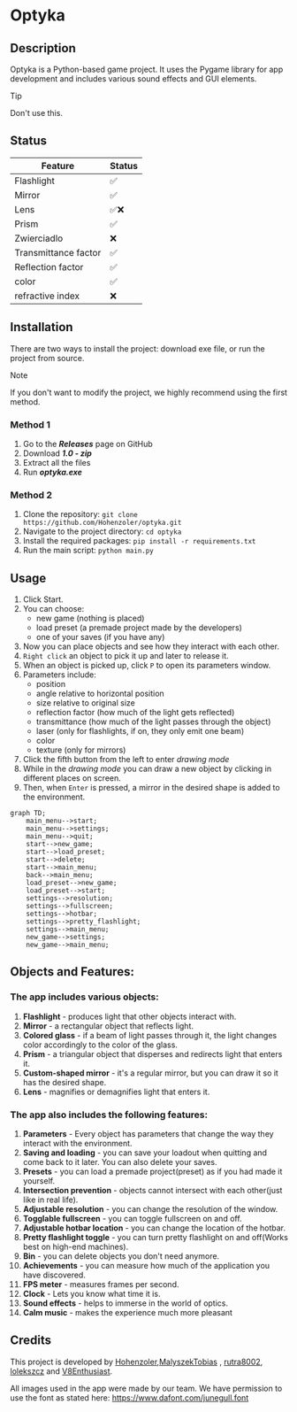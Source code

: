# Optyka

## Description
Optyka is a Python-based game project. It uses the Pygame library for app development and includes various sound effects and GUI elements.

> [!TIP]
> Don't use this.

## Status
| Feature              | Status |
|----------------------|--------|
| Flashlight           | ✅      |
| Mirror               | ✅      |
| Lens                 | ✅❌     |
| Prism                | ✅      |
| Zwierciadlo          | ❌      |
| Transmittance factor | ✅      |
| Reflection factor    | ✅      |
| color                | ✅      |
| refractive index     | ❌      |

## Installation
There are two ways to install the project: download exe file, or run the project from source.

> [!NOTE]
> If you don't want to modify the project, we highly recommend using the first method.

### Method 1
1. Go to the ***Releases*** page on GitHub
2. Download ***1.0 - zip***
3. Extract all the files
4. Run ***optyka.exe***

### Method 2
1. Clone the repository: `git clone https://github.com/Hohenzoler/optyka.git`
2. Navigate to the project directory: `cd optyka`
3. Install the required packages: `pip install -r requirements.txt`
4. Run the main script: `python main.py`


## Usage
1. Click Start.
2. You can choose:
   - new game (nothing is placed)
   - load preset (a premade project made by the developers)
   - one of your saves (if you have any)
3. Now you can place objects and see how they interact with each other.
4. `Right click` an object to pick it up and later to release it.
5. When an object is picked up, click `P` to open its parameters window.
6. Parameters include:
   - position
   - angle relative to horizontal position
   - size relative to original size
   - reflection factor (how much of the light gets reflected)
   - transmittance (how much of the light passes through the object)
   - laser (only for flashlights, if on, they only emit one beam)
   - color 
   - texture (only for mirrors)
7. Click the fifth button from the left to enter _drawing mode_
8. While in the _drawing mode_ you can draw a new object by clicking in different places on screen.
9. Then, when `Enter` is pressed, a mirror in the desired shape is added to the environment.

```mermaid
graph TD;
    main_menu-->start;
    main_menu-->settings;
    main_menu-->quit;
    start-->new_game;
    start-->load_preset;
    start-->delete;
    start-->main_menu;
    back-->main_menu;
    load_preset-->new_game;
    load_preset-->start;
    settings-->resolution;
    settings-->fullscreen;
    settings-->hotbar;
    settings-->pretty_flashlight;
    settings-->main_menu;
    new_game-->settings;
    new_game-->main_menu;
```

## Objects and Features:
### The app includes various objects:
1. **Flashlight** - produces light that other objects interact with.
2. **Mirror** - a rectangular object that reflects light.
3. **Colored glass** - if a beam of light passes through it, the light changes color accordingly to the color of the glass.
4. **Prism** - a triangular object that disperses and redirects light that enters it.
5. **Custom-shaped mirror** - it's a regular mirror, but you can draw it so it has the desired shape.
6. **Lens** - magnifies or demagnifies light that enters it.

### The app also includes the following features:
1. **Parameters** - Every object has parameters that change the way they interact with the environment.
2. **Saving and loading** - you can save your loadout when quitting and come back to it later. You can also delete your saves.
3. **Presets** - you can load a premade project(preset) as if you had made it yourself.
4. **Intersection prevention** - objects cannot intersect with each other(just like in real life).
5. **Adjustable resolution** - you can change the resolution of the window.
6. **Togglable fullscreen** - you can toggle fullscreen on and off.
7. **Adjustable hotbar location** - you can change the location of the hotbar.
8. **Pretty flashlight toggle** - you can turn pretty flashlight on and off(Works best on high-end machines).
9. **Bin** - you can delete objects you don't need anymore.
10. **Achievements** - you can measure how much of the application you have discovered.
11. **FPS meter** - measures frames per second.
12. **Clock** - Lets you know what time it is.
13. **Sound effects** - helps to immerse in the world of optics.
14. **Calm music** - makes the experience much more pleasant

## Credits
This project is developed by [Hohenzoler](https://github.com/Hohenzoler),[MalyszekTobias](https://github.com/MalyszekTobias) , [rutra8002](https://github.com/rutra8002), [lolekszcz](https://github.com/lolekszcz) and [V8Enthusiast](https://github.com/V8Enthusiast).

All images used in the app were made by our team.
We have permission to use the font as stated here: https://www.dafont.com/junegull.font